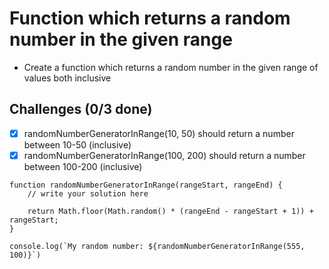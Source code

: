 # Function which returns a random number in the given range
* Create a function which returns a random number in the given range of values both inclusive


<h2>Challenges (0/3 done)</h2>


  - [X] randomNumberGeneratorInRange(10, 50) should return a number between 10-50 (inclusive)
  - [X] randomNumberGeneratorInRange(100, 200) should return a number between 100-200 (inclusive)

```
function randomNumberGeneratorInRange(rangeStart, rangeEnd) {
	// write your solution here

	return Math.floor(Math.random() * (rangeEnd - rangeStart + 1)) + rangeStart;
}

console.log(`My random number: ${randomNumberGeneratorInRange(555, 100)}`)

```

